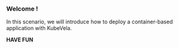
<br>

### Welcome !

In this scenario, we will introduce how to deploy a container-based application with KubeVela.

**HAVE FUN**